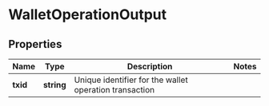 # WalletOperationOutput

## Properties
Name | Type | Description | Notes
------------ | ------------- | ------------- | -------------
**txid** | **string** | Unique identifier for the wallet operation transaction |
